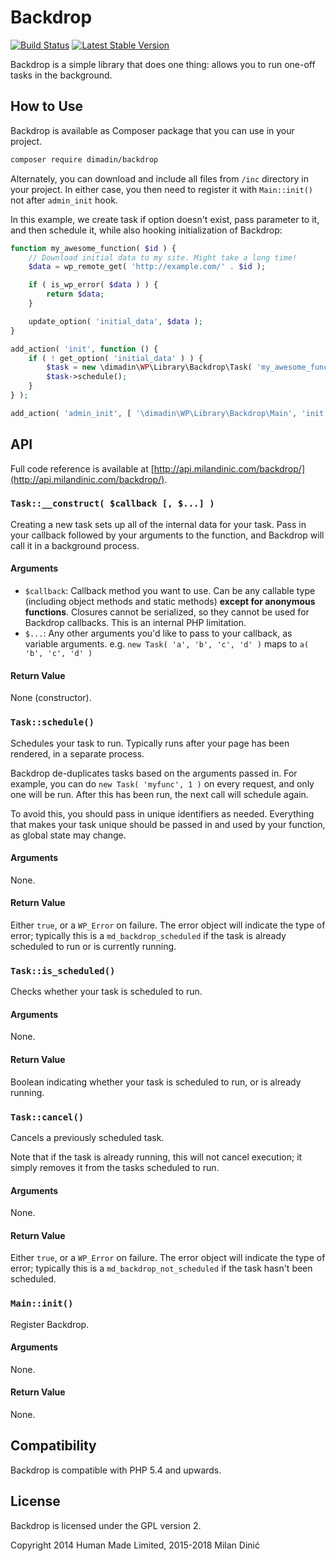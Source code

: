 # Backdrop

[![Build Status](https://www.travis-ci.org/dimadin/Backdrop.svg?branch=master)](https://www.travis-ci.org/dimadin/Backdrop)
[![Latest Stable Version](https://poser.pugx.org/dimadin/Backdrop/version)](https://packagist.org/packages/dimadin/Backdropy)

Backdrop is a simple library that does one thing: allows you to run one-off
tasks in the background.

## How to Use
Backdrop is available as Composer package that you can use in your project.

```bash
composer require dimadin/backdrop
```

Alternately, you can download and include all files from `/inc` directory in your project.
In either case, you then need to register it with `Main::init()` not after `admin_init` hook.

In this example, we create task if option doesn't exist, pass parameter to it, and then schedule it,
while also hooking initialization of Backdrop:

```php
function my_awesome_function( $id ) {
	// Download initial data to my site. Might take a long time!
	$data = wp_remote_get( 'http://example.com/' . $id );

	if ( is_wp_error( $data ) ) {
		return $data;
	}

	update_option( 'initial_data', $data );
}

add_action( 'init', function () {
	if ( ! get_option( 'initial_data' ) ) {
		$task = new \dimadin\WP\Library\Backdrop\Task( 'my_awesome_function', get_current_user_id() );
		$task->schedule();
	}
} );

add_action( 'admin_init', [ '\dimadin\WP\Library\Backdrop\Main', 'init' ] );
```

## API
Full code reference is available at [http://api.milandinic.com/backdrop/](http://api.milandinic.com/backdrop/).

### `Task::__construct( $callback [, $...] )`
Creating a new task sets up all of the internal data for your task. Pass in your
callback followed by your arguments to the function, and Backdrop will call it
in a background process.

#### Arguments
* `$callback`: Callback method you want to use. Can be any callable type
  (including object methods and static methods) **except for anonymous
  functions**. Closures cannot be serialized, so they cannot be used for
  Backdrop callbacks. This is an internal PHP limitation.
* `$...`: Any other arguments you'd like to pass to your callback, as variable
  arguments. e.g. `new Task( 'a', 'b', 'c', 'd' )` maps to `a( 'b', 'c', 'd' )`

#### Return Value
None (constructor).

### `Task::schedule()`
Schedules your task to run. Typically runs after your page has been rendered, in
a separate process.

Backdrop de-duplicates tasks based on the arguments passed in. For example, you
can do `new Task( 'myfunc', 1 )` on every request, and only one will be run.
After this has been run, the next call will schedule again.

To avoid this, you should pass in unique identifiers as needed. Everything that
makes your task unique should be passed in and used by your function, as global
state may change.

#### Arguments
None.

#### Return Value
Either `true`, or a `WP_Error` on failure. The error object will indicate the
type of error; typically this is a `md_backdrop_scheduled` if the task is
already scheduled to run or is currently running.

### `Task::is_scheduled()`
Checks whether your task is scheduled to run.

#### Arguments
None.

#### Return Value
Boolean indicating whether your task is scheduled to run, or is already running.

### `Task::cancel()`
Cancels a previously scheduled task.

Note that if the task is already running, this will not cancel execution; it
simply removes it from the tasks scheduled to run.

#### Arguments
None.

#### Return Value
Either `true`, or a `WP_Error` on failure. The error object will indicate the
type of error; typically this is a `md_backdrop_not_scheduled` if the task
hasn't been scheduled.

### `Main::init()`
Register Backdrop.

#### Arguments
None.

#### Return Value
None.

## Compatibility
Backdrop is compatible with PHP 5.4 and upwards.

## License
Backdrop is licensed under the GPL version 2.

Copyright 2014 Human Made Limited, 2015-2018 Milan Dinić
